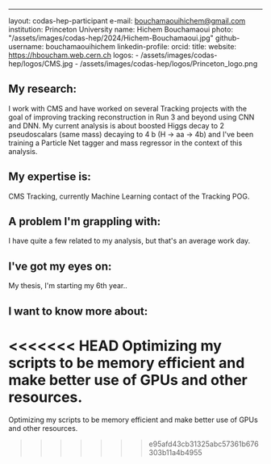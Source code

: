 ---
layout: codas-hep-participant
e-mail: bouchamaouihichem@gmail.com
institution: Princeton University
name: Hichem Bouchamaoui
photo: "/assets/images/codas-hep/2024/Hichem-Bouchamaoui.jpg"
github-username: bouchamaouihichem
linkedin-profile:
orcid:
title:
website: https://hboucham.web.cern.ch
logos:
    - /assets/images/codas-hep/logos/CMS.jpg
    - /assets/images/codas-hep/logos/Princeton_logo.png

## My research:
I work with CMS and have worked on several Tracking projects with the goal of
improving tracking reconstruction in Run 3 and beyond using CNN and DNN. My
current analysis is about boosted Higgs decay to 2 pseudoscalars (same mass)
  decaying to 4 b (H -> aa -> 4b) and I've been training a Particle Net
  tagger and mass regressor in the context of this analysis.

## My expertise is:
CMS Tracking, currently Machine Learning contact of the Tracking POG.

## A problem I'm grappling with:
I have quite a few related to my analysis, but that's an average work day.

## I've got my eyes on:
My thesis, I'm starting my 6th year..

## I want to know more about:
<<<<<<< HEAD
Optimizing my scripts to be memory efficient and make better use of GPUs and other resources. 
=======
Optimizing my scripts to be memory efficient and make better use of GPUs and other resources.
>>>>>>> e95afd43cb31325abc57361b676303b11a4b4955

